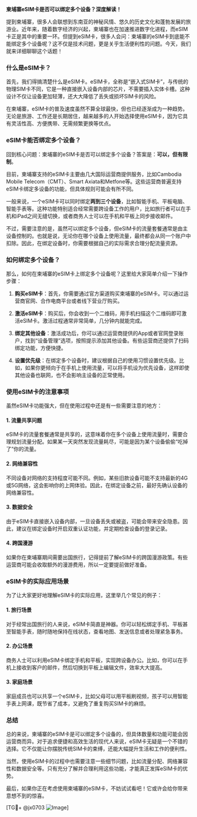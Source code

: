 **柬埔寨eSIM卡是否可以绑定多个设备？深度解读！**

提到柬埔寨，很多人会联想到东南亚的神秘风情、悠久的历史文化和蓬勃发展的旅游业。近年来，随着数字经济的兴起，柬埔寨也在加速推进数字化进程，而eSIM卡正是其中的重要一环。但提到eSIM卡，很多人会问：柬埔寨的eSIM卡到底能不能绑定多个设备呢？这不仅是技术问题，更是关乎生活便利性的问题。今天，我们就来详细聊聊这个话题！

### 什么是eSIM卡？

首先，我们得搞清楚什么是eSIM卡。eSIM卡，全称是“嵌入式SIM卡”，与传统的物理SIM卡不同，它是一种直接嵌入设备内部的芯片，不需要插入实体卡槽。这种设计不仅让设备更加轻薄，还大大降低了丢失或损坏SIM卡的风险。

在柬埔寨，eSIM卡的普及速度虽然不算全球最快，但也已经逐渐成为一种趋势。无论是旅游、工作还是长期居住，越来越多的人开始选择使用eSIM卡，因为它具有灵活性高、方便携带、无需频繁更换等优点。

### eSIM卡能否绑定多个设备？

回到核心问题：柬埔寨的eSIM卡是否可以绑定多个设备？答案是：**可以，但有限制**。

目前，柬埔寨支持的eSIM卡主要由几大国际运营商提供服务，比如Cambodia Mobile Telecom（CMT）、Smart Axiata和Metfone等。这些运营商普遍支持eSIM卡绑定多设备的功能，但具体规则可能会有所不同。

一般来说，一个eSIM卡可以同时绑定**两到三个设备**，比如智能手机、平板电脑、智能手表等。这种功能特别适合经常需要跨设备工作的用户，比如旅行者可以在手机和iPad之间无缝切换，或者商务人士可以在手机和平板上同步接收邮件。

不过，需要注意的是，虽然可以绑定多个设备，但eSIM卡的流量套餐通常是由主设备控制的。也就是说，无论你在哪个设备上使用流量，最终都会从同一个账户中扣除。因此，在绑定设备时，你需要根据自己的实际需求合理分配流量资源。

### 如何绑定多个设备？

那么，如何在柬埔寨的eSIM卡上绑定多个设备呢？这里给大家简单介绍一下操作步骤：

1. **购买eSIM卡**：首先，你需要通过官方渠道购买柬埔寨的eSIM卡。可以通过运营商官网、合作电商平台或者线下营业厅购买。
   
2. **激活eSIM卡**：购买后，你会收到一个二维码，用手机扫描这个二维码即可激活eSIM卡。激活过程通常非常简单，几分钟内就能完成。

3. **绑定其他设备**：激活成功后，你可以通过运营商提供的App或者官网登录账户，找到“设备管理”选项，按照提示添加其他设备。有些运营商还提供了扫码绑定功能，方便快捷。

4. **设置优先级**：在绑定多个设备时，建议根据自己的使用习惯设置优先级。比如，如果你更倾向于在手机上使用流量，可以将手机设为优先设备，这样即使其他设备也联网，也不会影响主设备的正常使用。

### 使用eSIM卡的注意事项

虽然eSIM卡功能强大，但在使用过程中还是有一些需要注意的地方：

#### 1. **流量共享问题**
   eSIM卡的流量套餐通常是共享的，这意味着你在多个设备上使用流量时，需要合理规划流量分配。如果某一天突然发现流量耗尽，可能是因为某个设备偷偷“吃掉了”你的流量。

#### 2. **网络兼容性**
   不同设备对网络的支持程度可能不同。例如，某些旧款设备可能不支持最新的4G或5G网络，这会影响你的上网体验。因此，在绑定设备之前，最好先确认设备的网络兼容性。

#### 3. **数据安全**
   由于eSIM卡直接嵌入设备内部，一旦设备丢失或被盗，可能会带来安全隐患。因此，建议在绑定设备时开启双重认证功能，并定期检查设备的登录记录。

#### 4. **跨国漫游**
   如果你在柬埔寨期间需要出国旅行，记得提前了解eSIM卡的跨国漫游政策。有些运营商可能会收取额外的漫游费用，所以一定要提前做好准备。

### eSIM卡的实际应用场景

为了让大家更好地理解eSIM卡的实际应用，这里举几个常见的例子：

#### 1. **旅行场景**
   对于经常出国旅行的人来说，eSIM卡简直是神器。你可以轻松绑定手机、平板甚至智能手表，随时随地保持在线状态，查看地图、发送信息或者处理紧急事务。

#### 2. **办公场景**
   商务人士可以利用eSIM卡绑定手机和平板，实现跨设备办公。比如，你可以在手机上接收到客户的邮件，然后切换到平板上编辑文件，效率大大提高。

#### 3. **家庭场景**
   家庭成员也可以共享一个eSIM卡，比如父母可以用平板刷视频，孩子可以用智能手表上网课，既节省了成本，又避免了重复购买SIM卡的麻烦。

### 总结

总的来说，柬埔寨的eSIM卡是可以绑定多个设备的，但具体数量和功能可能会因运营商而异。对于追求便捷和高效生活的现代人来说，eSIM卡无疑是一个不错的选择。它不仅能让你摆脱传统SIM卡的束缚，还能大幅提升生活和工作的便利性。

当然，使用eSIM卡的过程中也需要注意一些细节问题，比如流量分配、网络兼容性和数据安全等。只有充分了解并合理利用这些功能，才能真正发挥eSIM卡的优势。

最后，如果你正在考虑使用柬埔寨的eSIM卡，不妨试试看吧！它或许会给你带来意想不到的惊喜。

[TG💪+ @jx0703 ![Image](https://github.com/user-attachments/assets/dbca1d08-cadb-493c-b0ec-ad6f7a83f270)]